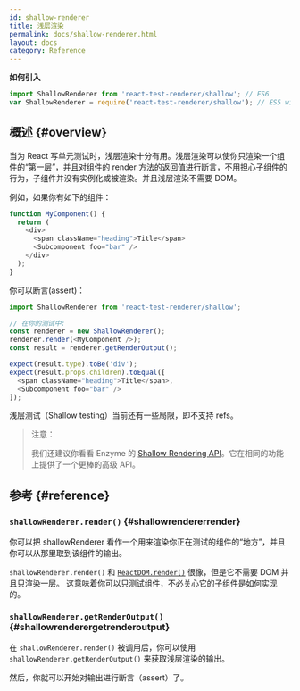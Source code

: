 ```yaml
---
id: shallow-renderer
title: 浅层渲染
permalink: docs/shallow-renderer.html
layout: docs
category: Reference
---
```


**如何引入**

```javascript
import ShallowRenderer from 'react-test-renderer/shallow'; // ES6
var ShallowRenderer = require('react-test-renderer/shallow'); // ES5 with npm
```

## 概述 {#overview}

当为 React 写单元测试时，浅层渲染十分有用。浅层渲染可以使你只渲染一个组件的“第一层”，并且对组件的 render 方法的返回值进行断言，不用担心子组件的行为，子组件并没有实例化或被渲染。并且浅层渲染不需要 DOM。

例如，如果你有如下的组件：

```javascript
function MyComponent() {
  return (
    <div>
      <span className="heading">Title</span>
      <Subcomponent foo="bar" />
    </div>
  );
}
```

你可以断言(assert)：

```javascript
import ShallowRenderer from 'react-test-renderer/shallow';

// 在你的测试中:
const renderer = new ShallowRenderer();
renderer.render(<MyComponent />);
const result = renderer.getRenderOutput();

expect(result.type).toBe('div');
expect(result.props.children).toEqual([
  <span className="heading">Title</span>,
  <Subcomponent foo="bar" />
]);
```

浅层测试（Shallow testing）当前还有一些局限，即不支持 refs。

> 注意：
>
> 我们还建议你看看 Enzyme 的 [Shallow Rendering API](http://airbnb.io/enzyme/docs/api/shallow.html)。它在相同的功能上提供了一个更棒的高级 API。

## 参考 {#reference}

### `shallowRenderer.render()` {#shallowrendererrender}

你可以把 shallowRenderer 看作一个用来渲染你正在测试的组件的“地方”，并且你可以从那里取到该组件的输出。

`shallowRenderer.render()` 和 [`ReactDOM.render()`](/docs/react-dom.html#render) 很像，但是它不需要 DOM 并且只渲染一层。 这意味着你可以只测试组件，不必关心它的子组件是如何实现的。

### `shallowRenderer.getRenderOutput()` {#shallowrenderergetrenderoutput}

在 `shallowRenderer.render()` 被调用后，你可以使用 `shallowRenderer.getRenderOutput()` 来获取浅层渲染的输出。

然后，你就可以开始对输出进行断言（assert）了。
